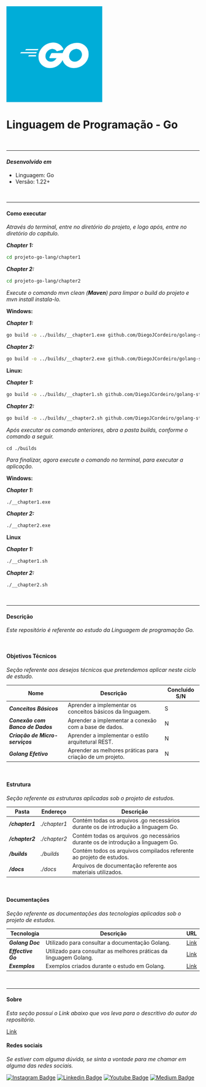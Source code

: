 <img src="https://github.com/DiegoJCordeiro/DiegoJCordeiro/blob/main/assets/Go-logo.png" width=250>

# Linguagem de Programação - Go

</br>

<hr>


#### ***Desenvolvido em***

- Linguagem: Go
- Versão: 1.22+

</br>

<hr>


#### **Como executar**

*Através do terminal, entre no diretório do projeto, e logo após, entre no diretório do capítulo.*

***Chapter 1:***

```bash
cd projeto-go-lang/chapter1
```

***Chapter 2:***

```bash
cd projeto-go-lang/chapter2
```

*Execute o comando mvn clean (**Maven**) para limpar o build do projeto e mvn install instala-lo.*

**Windows:**

***Chapter 1:***
``` bash
go build -o ../builds/__chapter1.exe github.com/DiegoJCordeiro/golang-study/chapter1
```

***Chapter 2:***
``` bash
go build -o ../builds/__chapter2.exe github.com/DiegoJCordeiro/golang-study/chapter2
```

**Linux:**

***Chapter 1:***
``` bash
go build -o ../builds/__chapter1.sh github.com/DiegoJCordeiro/golang-study/chapter1
```

***Chapter 2:***
``` bash
go build -o ../builds/__chapter2.sh github.com/DiegoJCordeiro/golang-study/chapter2
```

*Após executar os comando anteriores, abra a pasta builds, conforme o comando a seguir.*

``` 
cd ./builds
```

*Para finalizar, agora execute o comando no terminal, para executar a aplicação.*

**Windows:**

***Chapter 1:***
``` bash
./__chapter1.exe
```

***Chapter 2:***
``` bash
./__chapter2.exe
```

**Linux**

***Chapter 1:***
``` bash
./__chapter1.sh
```

***Chapter 2:***
``` bash
./__chapter2.sh
```

</br>

<hr>

#### **Descrição**

*Este repositório é referente ao estudo da Linguagem de programação Go.*

</br>

#### **Objetivos Técnicos**

*Seção referente aos desejos técnicos que pretendemos aplicar neste ciclo de estudo.*

| Nome                             | Descrição                                                 | Concluído S/N |
| -------------------------------- | --------------------------------------------------------- | ------------- |
| ***Conceitos Básicos***          | Aprender a implementar os conceitos básicos da linguagem. | S             |
| ***Conexão com Banco de Dados*** | Aprender a implementar a conexão com a base de dados.     | N             |
| ***Criação de Micro-serviços***  | Aprender a implementar o estilo arquitetural REST.        | N             |
| ***Golang Efetivo***             | Aprender as melhores práticas para criação de um projeto. | N             |

</br>

#### **Estrutura**

*Seção referente as estruturas aplicadas sob o projeto de estudos.*

| Pasta           | Endereço     | Descrição                                                    |
|-----------------|--------------| ------------------------------------------------------------ |
| ***/chapter1*** | *./chapter1* | Contém todas os arquivos .go necessários durante os de introdução a linguagem Go. |
| ***/chapter2*** | *./chapter2* | Contém todas os arquivos .go necessários durante os de introdução a linguagem Go. |
| ***/builds***   | *./builds*   | Contém todos os arquivos compilados referente ao projeto de estudos. |
| ***/docs***     | *./docs*     | Arquivos de documentação referente aos materiais utilizados. |

</br>

#### **Documentações**

*Seção referente as documentações das tecnologias aplicadas sob o projeto de estudos.*

| Tecnologia         | Descrição                                                    | URL                                     |
| ------------------ | ------------------------------------------------------------ | --------------------------------------- |
| ***Golang Doc***   | Utilizado para consultar a documentação Golang.              | [Link](https://go.dev/doc/)             |
| ***Effective Go*** | Utilizado para consultar as melhores práticas da linguagem Golang. | [Link](https://go.dev/doc/effective_go) |
| ***Exemplos***     | Exemplos criados durante o estudo em Golang.                 | [Link](./docs/pages/Examples.md)        |

</br>

<hr>


#### **Sobre**

*Esta seção possuí o Link abaixo que vos leva para o descritivo do autor do repositório.*

[Link](./docs/pages/Author.md)

#### **Redes sociais**

*Se estiver com alguma dúvida, se sinta a vontade para me chamar em alguma das redes sociais.*

[![Instagram Badge](https://img.shields.io/badge/-instagram-red?style=for-the-badge&logo=instagram&logoColor=white&link=https://github.com/DiegoJCordeiro)](https://www.instagram.com/developer.mano/) [![Linkedin Badge](https://img.shields.io/badge/-Linkedin-blue?style=for-the-badge&logo=Linkedin&logoColor=white&link=https://github.com/DiegoJCordeiro)](https://www.linkedin.com/in/diego-cordeiro-552948229/) [![Youtube Badge](https://img.shields.io/badge/-Youtube-red?style=for-the-badge&logo=Youtube&logoColor=white&link=https://github.com/DiegoJCordeiro)](https://www.youtube.com/@manodev5540) [![Medium Badge](https://img.shields.io/badge/-Medium-black?style=for-the-badge&logo=Medium&logoColor=white&link=https://github.com/DiegoJCordeiro)](https://medium.com/@diegocordeiro.contatos) 